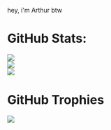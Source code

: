 hey, i'm Arthur btw

# GitHub Stats:
![](https://github-readme-stats.vercel.app/api?username=wayerz&theme=dark&hide_border=false&include_all_commits=true&count_private=true&locale=en)<br/>
![](https://github-readme-streak-stats.herokuapp.com/?user=wayerz&theme=dark&hide_border=false&locale=en)<br/>
![](https://github-readme-stats.vercel.app/api/top-langs/?username=wayerz&theme=dark&hide_border=false&include_all_commits=true&count_private=true&layout=compact&locale=en)


# GitHub Trophies
![](https://github-profile-trophy.vercel.app/?username=wayerz&theme=dark&no-frame=false&no-bg=true&margin-w=4)
